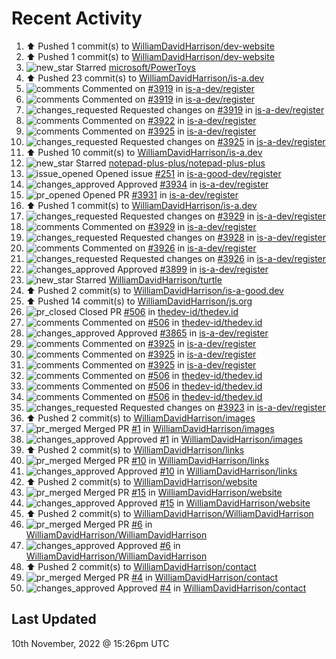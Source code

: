 # Recent Activity

<!--RECENT_ACTIVITY:start-->
1. ⬆️ Pushed 1 commit(s) to [WilliamDavidHarrison/dev-website](https://github.com/WilliamDavidHarrison/dev-website)
2. ⬆️ Pushed 1 commit(s) to [WilliamDavidHarrison/dev-website](https://github.com/WilliamDavidHarrison/dev-website)
3. ![new_star](https://cdn.jsdelivr.net/gh/Readme-Workflows/Readme-Icons@main/icons/octicons/StarredRepositoryYellow.svg) Starred [microsoft/PowerToys](https://github.com/microsoft/PowerToys)
4. ⬆️ Pushed 23 commit(s) to [WilliamDavidHarrison/is-a.dev](https://github.com/WilliamDavidHarrison/is-a.dev)
5. ![comments](https://cdn.jsdelivr.net/gh/Readme-Workflows/Readme-Icons@main/icons/octicons/Comment.svg) Commented on [#3919](https://github.com/is-a-dev/register/pull/3919#discussion_r1018779335) in [is-a-dev/register](https://github.com/is-a-dev/register)
6. ![comments](https://cdn.jsdelivr.net/gh/Readme-Workflows/Readme-Icons@main/icons/octicons/Comment.svg) Commented on [#3919](https://github.com/is-a-dev/register/pull/3919#discussion_r1018779119) in [is-a-dev/register](https://github.com/is-a-dev/register)
7. ![changes_requested](https://cdn.jsdelivr.net/gh/Readme-Workflows/Readme-Icons@main/icons/octicons/RequestedChanges.svg) Requested changes on [#3919](https://github.com/is-a-dev/register/pull/3919#pullrequestreview-1175256875) in [is-a-dev/register](https://github.com/is-a-dev/register)
8. ![comments](https://cdn.jsdelivr.net/gh/Readme-Workflows/Readme-Icons@main/icons/octicons/Comment.svg) Commented on [#3922](https://github.com/is-a-dev/register/pull/3922#discussion_r1018778028) in [is-a-dev/register](https://github.com/is-a-dev/register)
9. ![comments](https://cdn.jsdelivr.net/gh/Readme-Workflows/Readme-Icons@main/icons/octicons/Comment.svg) Commented on [#3925](https://github.com/is-a-dev/register/pull/3925#discussion_r1018777426) in [is-a-dev/register](https://github.com/is-a-dev/register)
10. ![changes_requested](https://cdn.jsdelivr.net/gh/Readme-Workflows/Readme-Icons@main/icons/octicons/RequestedChanges.svg) Requested changes on [#3925](https://github.com/is-a-dev/register/pull/3925#pullrequestreview-1175254422) in [is-a-dev/register](https://github.com/is-a-dev/register)
11. ⬆️ Pushed 10 commit(s) to [WilliamDavidHarrison/is-a.dev](https://github.com/WilliamDavidHarrison/is-a.dev)
12. ![new_star](https://cdn.jsdelivr.net/gh/Readme-Workflows/Readme-Icons@main/icons/octicons/StarredRepositoryYellow.svg) Starred [notepad-plus-plus/notepad-plus-plus](https://github.com/notepad-plus-plus/notepad-plus-plus)
13. ![issue_opened](https://cdn.jsdelivr.net/gh/Readme-Workflows/Readme-Icons@main/icons/octicons/IssueOpened.svg) Opened issue [#251](https://github.com/is-a-good-dev/register/issues/251) in [is-a-good-dev/register](https://github.com/is-a-good-dev/register)
14. ![changes_approved](https://cdn.jsdelivr.net/gh/Readme-Workflows/Readme-Icons@main/icons/octicons/ApprovedChanges.svg) Approved [#3934](https://github.com/is-a-dev/register/pull/3934#pullrequestreview-1174970201) in [is-a-dev/register](https://github.com/is-a-dev/register)
15. ![pr_opened](https://cdn.jsdelivr.net/gh/Readme-Workflows/Readme-Icons@main/icons/octicons/PullRequestOpened.svg) Opened PR [#3931](https://github.com/is-a-dev/register/pull/3931) in [is-a-dev/register](https://github.com/is-a-dev/register)
16. ⬆️ Pushed 1 commit(s) to [WilliamDavidHarrison/is-a.dev](https://github.com/WilliamDavidHarrison/is-a.dev)
17. ![changes_requested](https://cdn.jsdelivr.net/gh/Readme-Workflows/Readme-Icons@main/icons/octicons/RequestedChanges.svg) Requested changes on [#3929](https://github.com/is-a-dev/register/pull/3929#pullrequestreview-1174865103) in [is-a-dev/register](https://github.com/is-a-dev/register)
18. ![comments](https://cdn.jsdelivr.net/gh/Readme-Workflows/Readme-Icons@main/icons/octicons/Comment.svg) Commented on [#3929](https://github.com/is-a-dev/register/pull/3929#discussion_r1018493570) in [is-a-dev/register](https://github.com/is-a-dev/register)
19. ![changes_requested](https://cdn.jsdelivr.net/gh/Readme-Workflows/Readme-Icons@main/icons/octicons/RequestedChanges.svg) Requested changes on [#3928](https://github.com/is-a-dev/register/pull/3928#pullrequestreview-1174864341) in [is-a-dev/register](https://github.com/is-a-dev/register)
20. ![comments](https://cdn.jsdelivr.net/gh/Readme-Workflows/Readme-Icons@main/icons/octicons/Comment.svg) Commented on [#3926](https://github.com/is-a-dev/register/pull/3926#discussion_r1018492615) in [is-a-dev/register](https://github.com/is-a-dev/register)
21. ![changes_requested](https://cdn.jsdelivr.net/gh/Readme-Workflows/Readme-Icons@main/icons/octicons/RequestedChanges.svg) Requested changes on [#3926](https://github.com/is-a-dev/register/pull/3926#pullrequestreview-1174863738) in [is-a-dev/register](https://github.com/is-a-dev/register)
22. ![changes_approved](https://cdn.jsdelivr.net/gh/Readme-Workflows/Readme-Icons@main/icons/octicons/ApprovedChanges.svg) Approved [#3899](https://github.com/is-a-dev/register/pull/3899#pullrequestreview-1174862866) in [is-a-dev/register](https://github.com/is-a-dev/register)
23. ![new_star](https://cdn.jsdelivr.net/gh/Readme-Workflows/Readme-Icons@main/icons/octicons/StarredRepositoryYellow.svg) Starred [WilliamDavidHarrison/turtle](https://github.com/WilliamDavidHarrison/turtle)
24. ⬆️ Pushed 2 commit(s) to [WilliamDavidHarrison/is-a-good.dev](https://github.com/WilliamDavidHarrison/is-a-good.dev)
25. ⬆️ Pushed 14 commit(s) to [WilliamDavidHarrison/js.org](https://github.com/WilliamDavidHarrison/js.org)
26. ![pr_closed](https://cdn.jsdelivr.net/gh/Readme-Workflows/Readme-Icons@main/icons/octicons/PullRequestClosed.svg) Closed PR [#506](https://github.com/thedev-id/thedev.id/pull/506) in [thedev-id/thedev.id](https://github.com/thedev-id/thedev.id)
27. ![comments](https://cdn.jsdelivr.net/gh/Readme-Workflows/Readme-Icons@main/icons/octicons/Comment.svg) Commented on [#506](https://github.com/thedev-id/thedev.id/pull/506#issuecomment-1308647998) in [thedev-id/thedev.id](https://github.com/thedev-id/thedev.id)
28. ![changes_approved](https://cdn.jsdelivr.net/gh/Readme-Workflows/Readme-Icons@main/icons/octicons/ApprovedChanges.svg) Approved [#3865](https://github.com/is-a-dev/register/pull/3865#pullrequestreview-1173750032) in [is-a-dev/register](https://github.com/is-a-dev/register)
29. ![comments](https://cdn.jsdelivr.net/gh/Readme-Workflows/Readme-Icons@main/icons/octicons/Comment.svg) Commented on [#3925](https://github.com/is-a-dev/register/pull/3925#discussion_r1017738656) in [is-a-dev/register](https://github.com/is-a-dev/register)
30. ![comments](https://cdn.jsdelivr.net/gh/Readme-Workflows/Readme-Icons@main/icons/octicons/Comment.svg) Commented on [#3925](https://github.com/is-a-dev/register/pull/3925#discussion_r1017738323) in [is-a-dev/register](https://github.com/is-a-dev/register)
31. ![comments](https://cdn.jsdelivr.net/gh/Readme-Workflows/Readme-Icons@main/icons/octicons/Comment.svg) Commented on [#3925](https://github.com/is-a-dev/register/pull/3925#discussion_r1017737600) in [is-a-dev/register](https://github.com/is-a-dev/register)
32. ![comments](https://cdn.jsdelivr.net/gh/Readme-Workflows/Readme-Icons@main/icons/octicons/Comment.svg) Commented on [#506](https://github.com/thedev-id/thedev.id/pull/506#issuecomment-1308520713) in [thedev-id/thedev.id](https://github.com/thedev-id/thedev.id)
33. ![comments](https://cdn.jsdelivr.net/gh/Readme-Workflows/Readme-Icons@main/icons/octicons/Comment.svg) Commented on [#506](https://github.com/thedev-id/thedev.id/pull/506#issuecomment-1308299633) in [thedev-id/thedev.id](https://github.com/thedev-id/thedev.id)
34. ![comments](https://cdn.jsdelivr.net/gh/Readme-Workflows/Readme-Icons@main/icons/octicons/Comment.svg) Commented on [#506](https://github.com/thedev-id/thedev.id/pull/506#issuecomment-1308298315) in [thedev-id/thedev.id](https://github.com/thedev-id/thedev.id)
35. ![changes_requested](https://cdn.jsdelivr.net/gh/Readme-Workflows/Readme-Icons@main/icons/octicons/RequestedChanges.svg) Requested changes on [#3923](https://github.com/is-a-dev/register/pull/3923#pullrequestreview-1173341874) in [is-a-dev/register](https://github.com/is-a-dev/register)
36. ⬆️ Pushed 2 commit(s) to [WilliamDavidHarrison/images](https://github.com/WilliamDavidHarrison/images)
37. ![pr_merged](https://cdn.jsdelivr.net/gh/Readme-Workflows/Readme-Icons@main/icons/octicons/PullRequestMerged.svg) Merged PR [#1](https://github.com/WilliamDavidHarrison/images/pull/1) in [WilliamDavidHarrison/images](https://github.com/WilliamDavidHarrison/images)
38. ![changes_approved](https://cdn.jsdelivr.net/gh/Readme-Workflows/Readme-Icons@main/icons/octicons/ApprovedChanges.svg) Approved [#1](https://github.com/WilliamDavidHarrison/images/pull/1#pullrequestreview-1173320933) in [WilliamDavidHarrison/images](https://github.com/WilliamDavidHarrison/images)
39. ⬆️ Pushed 2 commit(s) to [WilliamDavidHarrison/links](https://github.com/WilliamDavidHarrison/links)
40. ![pr_merged](https://cdn.jsdelivr.net/gh/Readme-Workflows/Readme-Icons@main/icons/octicons/PullRequestMerged.svg) Merged PR [#10](https://github.com/WilliamDavidHarrison/links/pull/10) in [WilliamDavidHarrison/links](https://github.com/WilliamDavidHarrison/links)
41. ![changes_approved](https://cdn.jsdelivr.net/gh/Readme-Workflows/Readme-Icons@main/icons/octicons/ApprovedChanges.svg) Approved [#10](https://github.com/WilliamDavidHarrison/links/pull/10#pullrequestreview-1173320640) in [WilliamDavidHarrison/links](https://github.com/WilliamDavidHarrison/links)
42. ⬆️ Pushed 2 commit(s) to [WilliamDavidHarrison/website](https://github.com/WilliamDavidHarrison/website)
43. ![pr_merged](https://cdn.jsdelivr.net/gh/Readme-Workflows/Readme-Icons@main/icons/octicons/PullRequestMerged.svg) Merged PR [#15](https://github.com/WilliamDavidHarrison/website/pull/15) in [WilliamDavidHarrison/website](https://github.com/WilliamDavidHarrison/website)
44. ![changes_approved](https://cdn.jsdelivr.net/gh/Readme-Workflows/Readme-Icons@main/icons/octicons/ApprovedChanges.svg) Approved [#15](https://github.com/WilliamDavidHarrison/website/pull/15#pullrequestreview-1173320125) in [WilliamDavidHarrison/website](https://github.com/WilliamDavidHarrison/website)
45. ⬆️ Pushed 2 commit(s) to [WilliamDavidHarrison/WilliamDavidHarrison](https://github.com/WilliamDavidHarrison/WilliamDavidHarrison)
46. ![pr_merged](https://cdn.jsdelivr.net/gh/Readme-Workflows/Readme-Icons@main/icons/octicons/PullRequestMerged.svg) Merged PR [#6](https://github.com/WilliamDavidHarrison/WilliamDavidHarrison/pull/6) in [WilliamDavidHarrison/WilliamDavidHarrison](https://github.com/WilliamDavidHarrison/WilliamDavidHarrison)
47. ![changes_approved](https://cdn.jsdelivr.net/gh/Readme-Workflows/Readme-Icons@main/icons/octicons/ApprovedChanges.svg) Approved [#6](https://github.com/WilliamDavidHarrison/WilliamDavidHarrison/pull/6#pullrequestreview-1173319689) in [WilliamDavidHarrison/WilliamDavidHarrison](https://github.com/WilliamDavidHarrison/WilliamDavidHarrison)
48. ⬆️ Pushed 2 commit(s) to [WilliamDavidHarrison/contact](https://github.com/WilliamDavidHarrison/contact)
49. ![pr_merged](https://cdn.jsdelivr.net/gh/Readme-Workflows/Readme-Icons@main/icons/octicons/PullRequestMerged.svg) Merged PR [#4](https://github.com/WilliamDavidHarrison/contact/pull/4) in [WilliamDavidHarrison/contact](https://github.com/WilliamDavidHarrison/contact)
50. ![changes_approved](https://cdn.jsdelivr.net/gh/Readme-Workflows/Readme-Icons@main/icons/octicons/ApprovedChanges.svg) Approved [#4](https://github.com/WilliamDavidHarrison/contact/pull/4#pullrequestreview-1173319065) in [WilliamDavidHarrison/contact](https://github.com/WilliamDavidHarrison/contact)
<!--RECENT_ACTIVITY:end-->

## Last Updated
<!--RECENT_ACTIVITY:last_update-->
10th November, 2022 @ 15:26pm UTC
<!--RECENT_ACTIVITY:last_update_end-->
